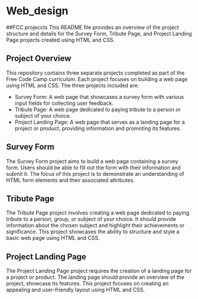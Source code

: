 # Web_design
##FCC projeccts
This README file provides an overview of the project structure and details for the Survey Form, Tribute Page, and Project Landing Page projects created using HTML and CSS.

## Project Overview
This repository contains three separate projects completed as part of the Free Code Camp curriculum. Each project focuses on building a web page using HTML and CSS. The three projects included are:

- Survey Form: A web page that showcases a survey form with various input fields for collecting user feedback.
- Tribute Page: A web page dedicated to paying tribute to a person or subject of your choice.
- Project Landing Page: A web page that serves as a landing page for a project or product, providing information and promoting its features.

## Survey Form
The Survey Form project aims to build a web page containing a survey form. Users should be able to fill out the form with their information and submit it. The focus of this project is to demonstrate an understanding of HTML form elements and their associated attributes.

## Tribute Page
The Tribute Page project involves creating a web page dedicated to paying tribute to a person, group, or subject of your choice. It should provide information about the chosen subject and highlight their achievements or significance. This project showcases the ability to structure and style a basic web page using HTML and CSS.

## Project Landing Page
The Project Landing Page project requires the creation of a landing page for a project or product. The landing page should provide an overview of the project, showcase its features. This project focuses on creating an appealing and user-friendly layout using HTML and CSS.
